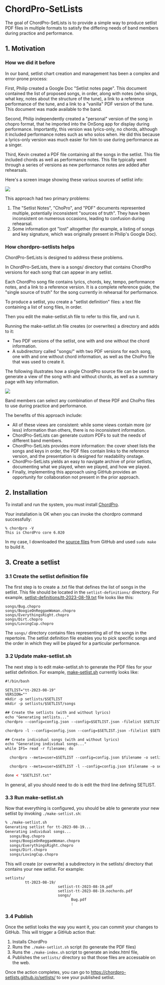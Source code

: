 # ChordPro-SetLists

The goal of ChordPro-SetLists is to provide a simple way to produce setlist PDF files in multiple formats to satisfy the differing needs of band members during practice and performance.

## 1. Motivation

### How we did it before

In our band, setlist chart creation and management has been a complex and error-prone process: 

First, Philip created a Google Doc "Setlist notes page". This document contained the list of proposed songs, in order, along with notes (who sings, what key, notes about the structure of the tune), a link to a reference performance of the tune, and a link to a "vanilla" PDF version of the tune.  This document was made available to the band.

Second, Philip independently created a "personal" version of the song in chopro format, that he imported into the OnSong app for display during performance. Importantly, this version was lyrics-only, no chords, although it included performance notes such as who solos when. He did this because a lyrics-only version was much easier for him to use during performance as a singer.

Third, Kevin created a PDF file containing all the songs in the setlist. This file included chords as well as performance notes. This file typically went through a series of versions as new performance notes are added after rehearsals.

Here's a screen image showing these various sources of setlist info:

![](README-old.png)

This approach had two primary problems:
1. The "Setlist Notes", "ChoPro", and "PDF" documents represented multiple, potentially inconsistent "sources of truth". They have been inconsistent on numerous occasions, leading to confusion during rehearsal.
2. Some information got "lost" altogether (for example, a listing of songs and key signature, which was originally present in Philip's Google Doc).

### How chordpro-setlists helps

ChordPro-SetLists is designed to address these problems. 

In ChordPro-SetLists, there is a songs/ directory that contains ChordPro versions for each song that can appear in any setlist.  

Each ChordPro song file contains lyrics, chords, key, tempo, performance notes, and a link to a reference version. It is a complete reference guide, the "single source of truth" for the song currently in rehearsal for performance.

To produce a setlist, you create a "setlist definition" files: a text file containing a list of song files, in order. 

Then you edit the make-setlist.sh file to refer to this file, and run it. 

Running the make-setlist.sh file creates (or overwrites) a directory and adds to it:
  * Two PDF versions of the setlist, one with and one without the chord information.
  * A subdirectory called "songs/" with two PDF versions for each song, one with and one without chord information, as well as the ChoPro file that was used to create it.

The following illustrates how a single ChordPro source file can be used to generate a view of the song with and without chords, as well as a summary page with key information.

![](README-new.png)

Band members can select any combination of these PDF and ChoPro files to use during practice and performance. 

The benefits of this approach include:
* All of these views are consistent: while some views contain more (or less) information than others, there is no inconsistent information.  
* ChordPro-SetLists can generate custom PDFs to suit the needs of different band members.
* ChordPro-SetLists provides more information: the cover sheet lists the songs and keys in order, the PDF files contain links to the reference version, and the presentation is designed for readability onstage.
* ChordPro-SetLists yields an easy to navigate archive of prior setlists, documenting what we played, when we played, and how we played.
* Finally, implementing this approach using GitHub provides an opportunity for collaboration not present in the prior approach.

## 2. Installation

To install and run the system, you must install [ChordPro](https://www.chordpro.org/chordpro/chordpro-installation/).

Your installation is OK when you can invoke the chordpro command successfully:

```shell
% chordpro -V
This is ChordPro core 6.020 
```

In my case, I downloaded the [source files](https://github.com/ChordPro/chordpro) from GitHub and used `sudo make` to build it. 

## 3. Create a setlist

### 3.1 Create the setlist definition file

The first step is to create a .txt file that defines the list of songs in the setlist. This file should be located in the `setlist-definitions/` directory. For example,  [setlist-definitions/tt-2023-08-19.txt](https://github.com/chordpro-setlists/setlists/blob/main/setlist-definitions/tt-2023-08-19.txt) file looks like this:

```shell
songs/Bug.chopro
songs/BoogieOnReggaeWoman.chopro
songs/EverythingsRight.chopro
songs/Dirt.chopro
songs/LovingCup.chopro
```

The `songs/` directory contains files representing all of the songs in the repertoire. The setlist definition file enables you to pick specific songs and the order in which they will be played for a particular performance.

### 3.2 Update make-setlist.sh

The next step is to edit make-setlist.sh to generate the PDF files for your setlist definition. For example,  [make-setlist.sh](https://github.com/chordpro-setlists/setlists/blob/main/make-setlist.sh) currently looks like:

```html
#!/bin/bash

SETLIST="tt-2023-08-19"
VERSION=""
mkdir -p setlists/$SETLIST
mkdir -p setlists/$SETLIST/songs

## Create the setlists (with and without lyrics)
echo "Generating setlists..."
chordpro --config=config.json --config=$SETLIST.json -filelist $SETLIST.txt -o setlists/$SETLIST/setlist-$SETLIST-v${VERSION}.pdf

chordpro -l --config=config.json --config=$SETLIST.json -filelist $SETLIST.txt -o setlists/$SETLIST/setlist-$SETLIST-v${VERSION}.nochords.pdf

## Create individual songs (with and without lyrics)
echo "Generating individual songs..."
while IFS= read -r filename; do

  chordpro --meta=user=$SETLIST --config=config.json $filename -o setlists/$SETLIST/"${filename%.chopro}.pdf"

  chordpro --meta=user=$SETLIST -l --config=config.json $filename -o setlists/$SETLIST/"${filename%.chopro}.nochords.pdf"

done < "$SETLIST.txt"
```

In general, all you should need to do is edit the third line defining SETLIST.

### 3.3 Run make-setlist.sh

Now that everything is configured, you should be able to generate your new setlist by invoking `./make-setlist.sh`:

```sh
% ./make-setlist.sh
Generating setlist for tt-2023-08-19...
Generating individual songs...
  songs/Bug.chopro
  songs/BoogieOnReggaeWoman.chopro
  songs/EverythingsRight.chopro
  songs/Dirt.chopro
  songs/LovingCup.chopro
```

This will create (or overwrite) a subdirectory in the setlists/ directory that contains your new setlist. For example:

```
setlists/
         tt-2023-08-19/
                        setlist-tt-2023-08-19.pdf
                        setlist-tt-2023-08-19.nochords.pdf
                        songs/
                              Bug.pdf
                              :
```

### 3.4 Publish

Once the setlist looks the way you want it, you can commit your changes to GitHub. This will trigger a GitHub action that:

1. Installs ChordPro
2. Runs the `./make-setlist.sh` script (to generate the PDF files)
3. Runs the `./make-index.sh` script to generate an index.html file, 
4. Publishes the `setlists/` directory so that those files are accessable on the web.

Once the action completes, you can go to <https://chordpro-setlists.github.io/setlists/> to see your published setlist.
